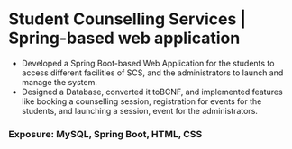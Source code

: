 # Student Counselling Services | Spring-based web application

- Developed a Spring Boot-based Web Application for the students to access different facilities of SCS, and the administrators to launch and manage the system.
- Designed a Database, converted it toBCNF, and implemented features like booking a counselling session, registration for events for the students, and launching a session, event for the administrators.

### Exposure: MySQL, Spring Boot, HTML, CSS
